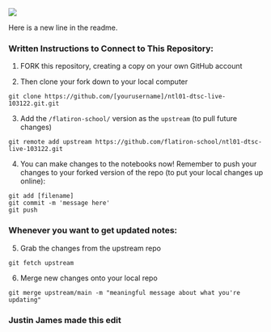 ![](https://media.giphy.com/media/igDIvcIMMGIne/giphy.gif)

Here is a new line in the readme.

### Written Instructions to Connect to This Repository:

1. FORK this repository, creating a copy on your own GitHub account

2. Then clone your fork down to your local computer
```
git clone https://github.com/[yourusername]/ntl01-dtsc-live-103122.git.git
```

3. Add the `/flatiron-school/` version as the `upstream` (to pull future changes)
```
git remote add upstream https://github.com/flatiron-school/ntl01-dtsc-live-103122.git
```

4. You can make changes to the notebooks now! Remember to push your changes to your forked version of the repo (to put your local changes up online):
```
git add [filename]
git commit -m 'message here'
git push
```

### Whenever you want to get updated notes:

5. Grab the changes from the upstream repo
```
git fetch upstream
```

6. Merge new changes onto your local repo
```
git merge upstream/main -m "meaningful message about what you're updating"
```

### Justin James made this edit
